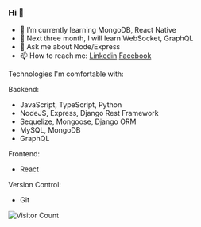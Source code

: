 ### Hi  👋 
- 🌱 I’m currently learning MongoDB, React Native
- 🤔 Next three month, I will learn WebSocket, GraphQL
- 💬 Ask me about Node/Express 
- 📫 How to reach me: [Linkedin](https://www.linkedin.com/in/imalimran/)  [Facebook](https://www.facebook.com/engr.aih/)


Technologies I'm comfortable with:

Backend:
- JavaScript, TypeScript, Python
- NodeJS, Express, Django Rest Framework
- Sequelize, Mongoose, Django ORM
- MySQL, MongoDB
- GraphQL

Frontend:
- React

Version Control:
- Git



![Visitor Count](https://profile-counter.glitch.me/imimran/count.svg)
